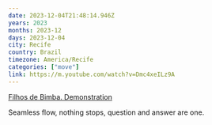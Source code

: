 ```yaml
---
date: 2023-12-04T21:48:14.946Z
years: 2023
months: 2023-12
days: 2023-12-04
city: Recife
country: Brazil
timezone: America/Recife
categories: ["move"]
link: https://m.youtube.com/watch?v=Dmc4xeILz9A
---
```

[Filhos de Bimba. Demonstration](https://m.youtube.com/watch?v=Dmc4xeILz9A)

Seamless flow, nothing stops, question and answer are one.
